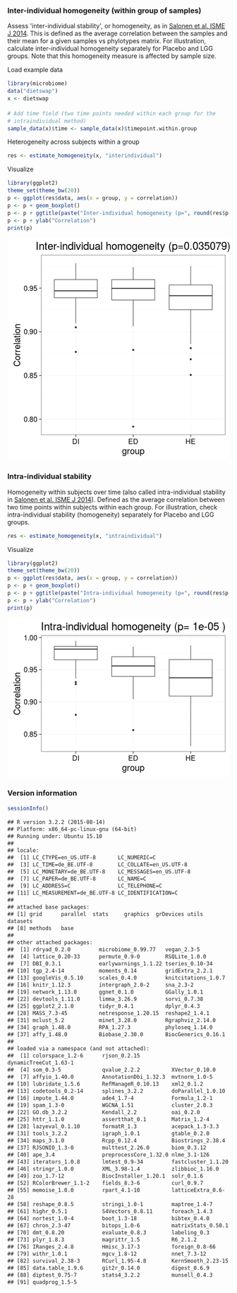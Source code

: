 ### Inter-individual homogeneity (within group of samples)

Assess 'inter-individual stability', or homogeneity, as in [Salonen et al. ISME J 2014](http://www.nature.com/ismej/journal/v8/n11/full/ismej201463a.html). This is defined as the average correlation between the samples and their mean for a given samples vs phylotypes matrix. For illustration, calculate inter-individual homogeneity separately for Placebo and LGG groups. Note that this homogeneity measure is affected by sample size.

Load example data


```r
library(microbiome)
data("dietswap")
x <- dietswap

# Add time field (two time points needed within each group for the 
# intraindividual method)
sample_data(x)$time <- sample_data(x)$timepoint.within.group
```


Heterogeneity across subjects within a group


```r
res <- estimate_homogeneity(x, "interindividual")
```


Visualize


```r
library(ggplot2)
theme_set(theme_bw(20))
p <- ggplot(res$data, aes(x = group, y = correlation))
p <- p + geom_boxplot()
p <- p + ggtitle(paste("Inter-individual homogeneity (p=", round(res$p.value, 6), ")", sep = ""))
p <- p + ylab("Correlation")
print(p)
```

![plot of chunk homogeneity-example2d](figure/homogeneity-example2d-1.png)


### Intra-individual stability

Homogeneity within subjects over time (also called intra-individual stability in [Salonen et al. ISME J 2014](http://www.nature.com/ismej/journal/v8/n11/full/ismej201463a.html)). Defined as the average correlation between two time points within subjects within each group. For illustration, check intra-individual stability (homogeneity) separately for Placebo and LGG groups.


```r
res <- estimate_homogeneity(x, "intraindividual")
```


Visualize


```r
library(ggplot2)
theme_set(theme_bw(20))
p <- ggplot(res$data, aes(x = group, y = correlation))
p <- p + geom_boxplot()
p <- p + ggtitle(paste("Intra-individual homogeneity (p=", round(res$p.value, 6), ")"))
p <- p + ylab("Correlation")
print(p)
```

![plot of chunk homogeneity-intra](figure/homogeneity-intra-1.png)


### Version information


```r
sessionInfo()
```

```
## R version 3.2.2 (2015-08-14)
## Platform: x86_64-pc-linux-gnu (64-bit)
## Running under: Ubuntu 15.10
## 
## locale:
##  [1] LC_CTYPE=en_US.UTF-8       LC_NUMERIC=C              
##  [3] LC_TIME=de_BE.UTF-8        LC_COLLATE=en_US.UTF-8    
##  [5] LC_MONETARY=de_BE.UTF-8    LC_MESSAGES=en_US.UTF-8   
##  [7] LC_PAPER=de_BE.UTF-8       LC_NAME=C                 
##  [9] LC_ADDRESS=C               LC_TELEPHONE=C            
## [11] LC_MEASUREMENT=de_BE.UTF-8 LC_IDENTIFICATION=C       
## 
## attached base packages:
## [1] grid      parallel  stats     graphics  grDevices utils     datasets 
## [8] methods   base     
## 
## other attached packages:
##  [1] rdryad_0.2.0         microbiome_0.99.77   vegan_2.3-5         
##  [4] lattice_0.20-33      permute_0.9-0        RSQLite_1.0.0       
##  [7] DBI_0.3.1            earlywarnings_1.1.22 tseries_0.10-34     
## [10] tgp_2.4-14           moments_0.14         gridExtra_2.2.1     
## [13] googleVis_0.5.10     scales_0.4.0         knitcitations_1.0.7 
## [16] knitr_1.12.3         intergraph_2.0-2     sna_2.3-2           
## [19] network_1.13.0       ggnet_0.1.0          GGally_1.0.1        
## [22] devtools_1.11.0      limma_3.26.9         sorvi_0.7.38        
## [25] ggplot2_2.1.0        tidyr_0.4.1          dplyr_0.4.3         
## [28] MASS_7.3-45          netresponse_1.20.15  reshape2_1.4.1      
## [31] mclust_5.2           minet_3.28.0         Rgraphviz_2.14.0    
## [34] graph_1.48.0         RPA_1.27.3           phyloseq_1.14.0     
## [37] affy_1.48.0          Biobase_2.30.0       BiocGenerics_0.16.1 
## 
## loaded via a namespace (and not attached):
##  [1] colorspace_1.2-6      rjson_0.2.15          dynamicTreeCut_1.63-1
##  [4] som_0.3-5             qvalue_2.2.2          XVector_0.10.0       
##  [7] affyio_1.40.0         AnnotationDbi_1.32.3  mvtnorm_1.0-5        
## [10] lubridate_1.5.6       RefManageR_0.10.13    xml2_0.1.2           
## [13] codetools_0.2-14      splines_3.2.2         doParallel_1.0.10    
## [16] impute_1.44.0         ade4_1.7-4            Formula_1.2-1        
## [19] spam_1.3-0            WGCNA_1.51            cluster_2.0.3        
## [22] GO.db_3.2.2           Kendall_2.2           oai_0.2.0            
## [25] httr_1.1.0            assertthat_0.1        Matrix_1.2-4         
## [28] lazyeval_0.1.10       formatR_1.3           acepack_1.3-3.3      
## [31] tools_3.2.2           igraph_1.0.1          gtable_0.2.0         
## [34] maps_3.1.0            Rcpp_0.12.4           Biostrings_2.38.4    
## [37] RJSONIO_1.3-0         multtest_2.26.0       biom_0.3.12          
## [40] ape_3.4               preprocessCore_1.32.0 nlme_3.1-126         
## [43] iterators_1.0.8       lmtest_0.9-34         fastcluster_1.1.20   
## [46] stringr_1.0.0         XML_3.98-1.4          zlibbioc_1.16.0      
## [49] zoo_1.7-12            BiocInstaller_1.20.1  solr_0.1.6           
## [52] RColorBrewer_1.1-2    fields_8.3-6          curl_0.9.7           
## [55] memoise_1.0.0         rpart_4.1-10          latticeExtra_0.6-28  
## [58] reshape_0.8.5         stringi_1.0-1         maptree_1.4-7        
## [61] highr_0.5.1           S4Vectors_0.8.11      foreach_1.4.3        
## [64] nortest_1.0-4         boot_1.3-18           bibtex_0.4.0         
## [67] chron_2.3-47          bitops_1.0-6          matrixStats_0.50.1   
## [70] dmt_0.8.20            evaluate_0.8.3        labeling_0.3         
## [73] plyr_1.8.3            magrittr_1.5          R6_2.1.2             
## [76] IRanges_2.4.8         Hmisc_3.17-3          foreign_0.8-66       
## [79] withr_1.0.1           mgcv_1.8-12           nnet_7.3-12          
## [82] survival_2.38-3       RCurl_1.95-4.8        KernSmooth_2.23-15   
## [85] data.table_1.9.6      git2r_0.14.0          digest_0.6.9         
## [88] diptest_0.75-7        stats4_3.2.2          munsell_0.4.3        
## [91] quadprog_1.5-5
```

